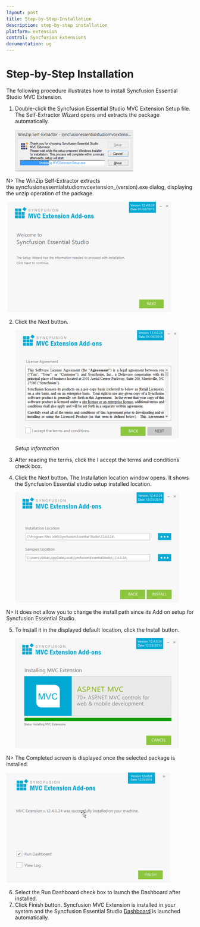 ```yaml
---
layout: post
title: Step-by-Step-Installation
description: step-by-step installation  
platform: extension
control: Syncfusion Extensions
documentation: ug
---
```


# Step-by-Step Installation  

The following procedure illustrates how to install Syncfusion Essential Studio MVC Extension. 

1. Double-click the Syncfusion Essential Studio MVC Extension Setup file. The Self-Extractor Wizard opens and extracts the package automatically.



   ![](Step-by-Step-Installation_images/Step-by-Step-Installation_img1.png)



N> The WinZip Self-Extractor extracts the syncfusionessentialstudiomvcextension_(version).exe dialog, displaying the unzip operation of the package.



   ![](Step-by-Step-Installation_images/Step-by-Step-Installation_img2.png)





2. Click the Next button.



   ![](Step-by-Step-Installation_images/Step-by-Step-Installation_img3.png)



   _Setup information_

3. After reading the terms, click the I accept the terms and conditions check box.
4. Click the Next button. The Installation location window opens. It shows the Syncfusion Essential studio setup installed location.



   ![](Step-by-Step-Installation_images/Step-by-Step-Installation_img4.png)


N> It does not allow you to change the install path since its Add on setup for Syncfusion Essential Studio.



5. To install it in the displayed default location, click the Install button.



   ![](Step-by-Step-Installation_images/Step-by-Step-Installation_img5.png)





N> The Completed screen is displayed once the selected package is installed.



   ![](Step-by-Step-Installation_images/Step-by-Step-Installation_img6.png)



6. Select the Run Dashboard check box to launch the Dashboard after installed.
7. Click Finish button. Syncfusion MVC Extension is installed in your system and the Syncfusion Essential Studio [Dashboard](http://help.syncfusion.com/ug/common/Documents/dashboard.htm) is launched automatically.



